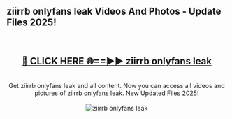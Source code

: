 <h2>ziirrb onlyfans leak Videos And Photos - Update Files 2025!</h2>
<br>
<div align="center">
<h2><a href="https://linkcuts.com/hfmhzwbr" rel="nofollow">🔴 CLICK HERE 🌐==►► ziirrb onlyfans leak</a></h2>
<br>
Get ziirrb onlyfans leak and all content. Now you can access all videos and pictures of ziirrb onlyfans leak. New Updated Files 2025!
<br>
<br>
<a href="https://linkcuts.com/hfmhzwbr" rel="nofollow" data-target="animated-image.originalLink"><img src="https://i.ibb.co.com/WyWwxjT/player-gif2.gif" alt="ziirrb onlyfans leak" style="max-width: 100%; display: inline-block;" data-target="animated-image.originalImage"></a>
</div>
<br>